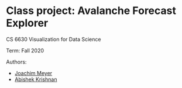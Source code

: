 # Class project: Avalanche Forecast Explorer
CS 6630 Visualization for Data Science

Term: Fall 2020

Authors:
* [Joachim Meyer](https://github.com/jomey)
* [Abishek Krishnan](https://github.com/github4ak)
